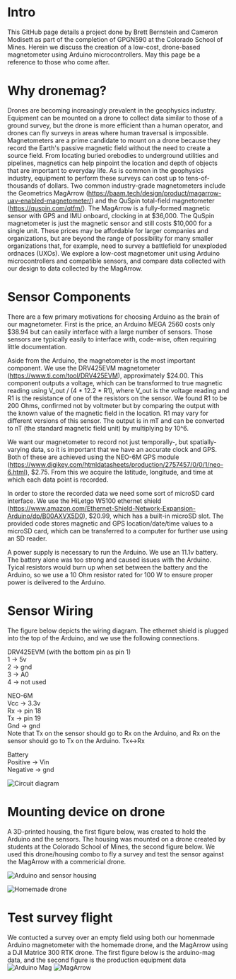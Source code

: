 # Intro
This GitHub page details a project done by Brett Bernstein and Cameron Modisett as part of the completion of GPGN590 at the Colorado School of Mines. Herein we discuss the creation of a low-cost, drone-based magnetometer using Arduino microcontrollers. May this page be a reference to those who come after.


# Why dronemag?
Drones are becoming increasingly prevalent in the geophysics industry. Equipment can be mounted on a drone to collect data similar to those of a ground survey, but the drone is more efficient than a human operator, and drones can fly surveys in areas where human traversal is impossible. Magnetometers are a prime candidate to mount on a drone because they record the Earth's passive magnetic field without the need to create a source field. From locating buried orebodies to underground utilities and pipelines, magnetics can help pinpoint the location and depth of objects that are important to everyday life. As is common in the geophysics industry, equipment to perform these surveys can cost up to tens-of-thousands of dollars. Two common industry-grade magnetometers include the Geometrics MagArrow (https://baam.tech/design/product/magarrow-uav-enabled-magnetometer/) and the QuSpin total-field magnetometer (https://quspin.com/qtfm/). The MagArrow is a fully-formed magnetic sensor with GPS and IMU onboard, clocking in at $36,000. The QuSpin magnetometer is just the magnetic sensor and still costs $10,000 for a single unit. These prices may be affordable for larger companies and organizations, but are beyond the range of possibility for many smaller organizations that, for example, need to survey a battlefield for unexploded ordnaces (UXOs). We explore a low-cost magnetomer unit using Arduino microcontrollers and compatible sensors, and compare data collected with our design to data collected by the MagArrow.

# Sensor Components 
There are a few primary motivations for choosing Arduino as the brain of our magnetometer. First is the price, an Arduino MEGA 2560 costs only $38.94 but can easily interface with a large number of sensors. Those sensors are typically easily to interface with, code-wise, often requiring little documentation. 

Aside from the Arduino, the magnetometer is the most important component. We use the DRV425EVM magnetometer (https://www.ti.com/tool/DRV425EVM), approximately $24.00. This component outputs a voltage, which can be transformed to true magnetic reading using V_out / (4 * 12.2 * R1), where V_out is the voltage reading and R1 is the resistance of one of the resistors on the sensor. We found R1 to be 200 Ohms, confirmed not by voltmeter but by comparing the output with the known value of the magnetic field in the location. R1 may vary for different versions of this sensor. The output is in mT and can be converted to nT (the standard magnetic field unit) by multiplying by 10^6.

We want our magnetometer to record not just temporally-, but spatially-varying data, so it is important that we have an accurate clock and GPS. Both of these are achieved using the NEO-6M GPS module (https://www.digikey.com/htmldatasheets/production/2757457/0/0/1/neo-6.html), $2.75. From this we acquire the latitude, longitude, and time at which each data point is recorded. 

In order to store the recorded data we need some sort of microSD card interface. We use the HiLetgo W5100 ethernet shield (https://www.amazon.com/Ethernet-Shield-Network-Expansion-Arduino/dp/B00AXVX5D0), $20.99, which has a built-in microSD slot. The provided code stores magnetic and GPS location/date/time values to a microSD card, which can be transferred to a computer for further use using an SD reader.

A power supply is necessary to run the Arduino. We use an 11.1v battery. The battery alone was too strong and caused issues with the Arduino. Tyical resistors would burn up when set between the battery and the Arduino, so we use a 10 Ohm resistor rated for 100 W to ensure proper power is delivered to the Arduino.

# Sensor Wiring

The figure below depicts the wiring diagram. The ethernet shield is plugged into the top of the Arduino, and we use the following connections.

DRV425EVM (with the bottom pin as pin 1) <br />
1 -> 5v <br />
2 -> gnd <br />
3 -> A0 <br />
4 -> not used

NEO-6M <br />
Vcc -> 3.3v <br />
Rx  -> pin 18 <br />
Tx  -> pin 19 <br />
Gnd -> gnd <br />
Note that Tx on the sensor should go to Rx on the Arduino, and Rx on the sensor should go to Tx on the Arduino. Tx<->Rx

Battery <br />
Positive -> Vin <br />
Negative -> gnd

![Circuit diagram](figs/circuit.png?raw=true "Circuit diagram")

# Mounting device on drone

A 3D-printed housing, the first figure below, was created to hold the Arduino and the sensors. The housing was mounted on a drone created by students at the Colorado School of Mines, the second figure below. We used this drone/housing combo to fly a survey and test the sensor against the MagArrow with a commericial drone.

![Arduino and sensor housing](figs/housing.png?raw=true "Arduino and sensor housing")

![Homemade drone](figs/drone.png?raw=true "Homemade drone donated to the Colorado School of Mines Geophysics department")

# Test survey flight

We contucted a survey over an empty field using both our homenmade Arduino magnetometer with the homemade drone, and the MagArrow using a DJI Matrice 300 RTK drone. The first figure below is the arduino-mag data, and the second figure is the production equipment data
![Arduino Mag](figs/arduinomag.png?raw=true "Data collected with our Arduino magnetometer")
![MagArrow](figs/magarrow.png?raw=true "Data collected with the MagArrow")
